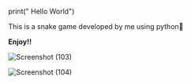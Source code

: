 
print(" Hello World")

This is a snake game developed by me using python🐍


**Enjoy!!**

![Screenshot (103)](https://github.com/Alex-marttin/Snake-game-by-Py/assets/137533059/2441667e-d014-4c71-a125-074b7dc84c11)






![Screenshot (104)](https://github.com/Alex-marttin/Snake-game-by-Py/assets/137533059/ca212516-7eb9-4460-ba1c-349a094933ca)
